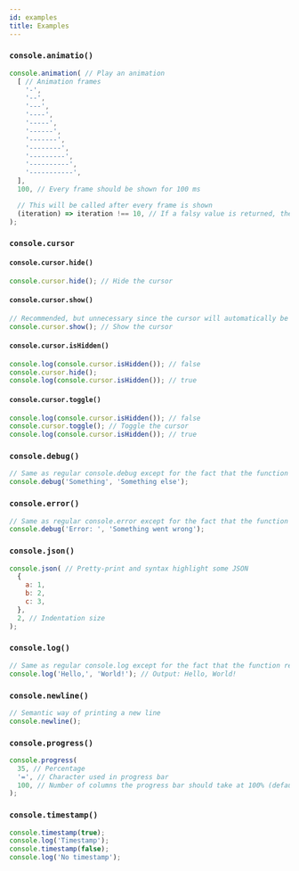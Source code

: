 ```yaml
---
id: examples
title: Examples
---
```


### `console.animatio()`

```javascript
console.animation( // Play an animation
  [ // Animation frames
    '-',
    '--',
    '---',
    '----',
    '-----',
    '------',
    '-------',
    '--------',
    '---------',
    '----------',
    '-----------',
  ],
  100, // Every frame should be shown for 100 ms

  // This will be called after every frame is shown
  (iteration) => iteration !== 10, // If a falsy value is returned, the animation will stop
);
```

### `console.cursor`

#### `console.cursor.hide()`

```javascript
console.cursor.hide(); // Hide the cursor
```

#### `console.cursor.show()`

```javascript
// Recommended, but unnecessary since the cursor will automatically be restored when the process exits (or crashes)
console.cursor.show(); // Show the cursor
```

#### `console.cursor.isHidden()`

```javascript
console.log(console.cursor.isHidden()); // false
console.cursor.hide();
console.log(console.cursor.isHidden()); // true
```

#### `console.cursor.toggle()`

```javascript
console.log(console.cursor.isHidden()); // false
console.cursor.toggle(); // Toggle the cursor
console.log(console.cursor.isHidden()); // true
```

### `console.debug()`

```javascript
// Same as regular console.debug except for the fact that the function returns what it logs
console.debug('Something', 'Something else');
```

### `console.error()`

```javascript
// Same as regular console.error except for the fact that the function returns what it logs
console.debug('Error: ', 'Something went wrong');
```

### `console.json()`

```javascript
console.json( // Pretty-print and syntax highlight some JSON
  {
    a: 1,
    b: 2,
    c: 3,
  },
  2, // Indentation size
);
```

### `console.log()`

```javascript
// Same as regular console.log except for the fact that the function returns what it logs
console.log('Hello,', 'World!'); // Output: Hello, World!
```

### `console.newline()`

```javascript
// Semantic way of printing a new line
console.newline();
```

### `console.progress()`

```javascript
console.progress(
  35, // Percentage
  '=', // Character used in progress bar
  100, // Number of columns the progress bar should take at 100% (default is full width of the terminal)
);
```

### `console.timestamp()`

```javascript
console.timestamp(true);
console.log('Timestamp');
console.timestamp(false);
console.log('No timestamp');
```
